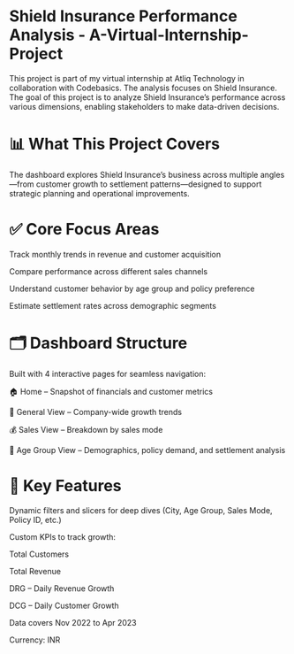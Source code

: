 # Shield Insurance Performance Analysis - A-Virtual-Internship-Project
This project is part of my virtual internship at Atliq Technology in collaboration with Codebasics. 
The analysis focuses on Shield Insurance. The goal of this project is to analyze Shield Insurance’s 
performance across various dimensions, enabling stakeholders to make data-driven decisions.

# 📊 What This Project Covers
The dashboard explores Shield Insurance’s business across multiple angles—from customer growth to settlement patterns—designed to support strategic planning and operational improvements.

# ✅ Core Focus Areas
Track monthly trends in revenue and customer acquisition

Compare performance across different sales channels

Understand customer behavior by age group and policy preference

Estimate settlement rates across demographic segments

# 🗂 Dashboard Structure
Built with 4 interactive pages for seamless navigation:

🏠 Home – Snapshot of financials and customer metrics

📌 General View – Company-wide growth trends

💰 Sales View – Breakdown by sales mode

👥 Age Group View – Demographics, policy demand, and settlement analysis

# 🌟 Key Features
Dynamic filters and slicers for deep dives (City, Age Group, Sales Mode, Policy ID, etc.)

Custom KPIs to track growth:

Total Customers

Total Revenue

DRG – Daily Revenue Growth

DCG – Daily Customer Growth

Data covers Nov 2022 to Apr 2023

Currency: INR
